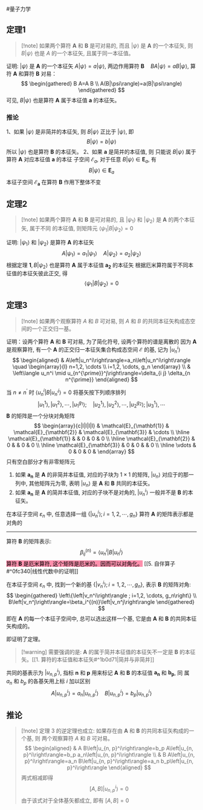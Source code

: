 #量子力学 

## 定理1
>[!note] 如果两个算符 $\boldsymbol{A}$ 和 $\boldsymbol{B}$ 是可对易的, 而且 $|\psi\rangle$ 是 $\boldsymbol{A}$ 的一个本征矢, 则 $B|\psi\rangle$ 也是 $A$ 的一个本征矢, 且属于同一本征值。


证明: $|\psi\rangle$ 是 $\boldsymbol{A}$ 的一个本征矢 $A|\psi\rangle=a|\psi\rangle$, 两边作用算符 $\boldsymbol{B} \quad B A|\psi\rangle=a B|\psi\rangle$, 算符 $\boldsymbol{A}$ 和算符 $\boldsymbol{B}$ 对易：
$$
\begin{gathered}
B A=A B \\
A(B|\psi\rangle)=a(B|\psi\rangle)
\end{gathered}
$$
可见, $B|\psi\rangle$ 也是算符 $\boldsymbol{A}$ 属于本征值 $\boldsymbol{a}$ 的本征矢。

### 推论

1、如果 $|\psi\rangle$ 是非简并的本征矢, 则 $B|\psi\rangle$ 正比于 $|\psi\rangle$, 即
$$
B|\psi\rangle=b|\psi\rangle
$$
所以 $|\psi\rangle$ 也是算符 $\mathbf{B}$ 的本征矢。
2、如果 $\boldsymbol{a}$ 是简并的本征值, 则 只能说 $B|\psi\rangle$ 属于算符 $\boldsymbol{A}$ 对应本征值 $\boldsymbol{a}$ 的本征 子空间 $\mathcal{E}_a$, 对于任意 $B|\psi\rangle \in \mathbf{E}_a$, 有
$$
B|\psi\rangle \in \mathbf{E}_a
$$
本征子空间 $\mathcal{E}_{\boldsymbol{a}}$ 在算符 $\boldsymbol{B}$ 作用下整体不变


## 定理2


>[!note] 如果两个算符 $\boldsymbol{A}$ 和 $\boldsymbol{B}$ 是可对易的, 且 $\left|\psi_1\right\rangle$ 和 $|\psi_2\rangle$ 是 $\boldsymbol{A}$ 的两个本征矢, 属于不同 的本征值, 则矩阵元 $\left\langle\psi_1|B| \psi_2\right\rangle=0$


证明: $\left|\psi_1\right\rangle$ 和 $\left|\psi_2\right\rangle$ 是算符 $\boldsymbol{A}$ 的本征矢
$$
A\left|\psi_1\right\rangle=a_1\left|\psi_1\right\rangle \quad A\left|\psi_2\right\rangle=a_2\left|\psi_2\right\rangle
$$
根据定理 $\mathbf{1}, B\left|\psi_2\right\rangle$ 也是算符 $\boldsymbol{A}$ 属于本征值 $\boldsymbol{a}_{\mathbf{2}}$ 的本征矢
根据厄米算符属于不同本征值的本征矢彼此正交, 得
$$
\left\langle\psi_1|B| \psi_2\right\rangle=0
$$


## 定理3

>[!note] 如果两个观察算符 $A$ 和 $B$ 可对易, 则 $A$ 和 $B$ 的共同本征矢构成态空间的一个正交归一基。

证明：设两个算符 $\boldsymbol{A}$ 和 $\boldsymbol{B}$ 可对易, 为了简化符号, 设两个算符的谱是离散的 因为 $\boldsymbol{A}$ 是观察算符, 有一个 $\boldsymbol{A}$ 的正交归一本征矢集合构成态空间 $\mathcal{E}$ 的基, 记为 $\left|u_n^i\right\rangle$
$$
\begin{aligned}
& A\left|u_n^i\right\rangle=a_n\left|u_n^i\right\rangle \quad \begin{array}{l}
n=1,2, \cdots \\
i=1,2, \cdots, g_n
\end{array} \\
& \left\langle u_n^i \mid u_{n^{\prime}}^j\right\rangle=\delta_{i j} \delta_{n n^{\prime}}
\end{aligned}
$$

当 $n \neq n^{\prime}$ 时 $\left\langle u_n^i|B| u_{n^{\prime}}^j\right\rangle=0$
将基矢按下列顺序排列
$$
\left|u_1^1\right\rangle,\left|u_1^2\right\rangle, \cdots,\left|u_1^{g_1}\right\rangle ; \quad\left|u_2^1\right\rangle,\left|u_2^2\right\rangle, \cdots,\left|u_2^{g_2}\right\rangle ;\left|u_3^1\right\rangle, \cdots
$$
$\boldsymbol{B}$ 的矩阵是一个分块对角矩阵
$$
\begin{array}{c|l|l|l|l} 
& \mathcal{E}_{\mathbf{1}} & \mathcal{E}_{\mathbf{2}} & \mathcal{E}_{\mathbf{3}} & \cdots \\
\hline \mathcal{E}_{\mathbf{1}} & & 0 & 0 & 0 \\
\hline \mathcal{E}_{\mathbf{2}} & 0 & & 0 & 0 \\
\hline \mathcal{E}_{\mathbf{3}} & 0 & 0 & & 0 \\
\hline \vdots & 0 & 0 & 0 &
\end{array}
$$
只有空白部分才有非零矩阵元


1. 如果 $\boldsymbol{a}_{\boldsymbol{n}}$ 是 $\boldsymbol{A}$ 的非简并本征值, 对应的子块为 $1 \times 1$ 的矩阵, $\left|u_n\right\rangle$ 对应于的那一 列中, 其他矩阵元为零, 表明 $\left|u_n\right\rangle$ 是 $\boldsymbol{A}$ 和 $\boldsymbol{B}$ 共同的本征矢。
2.  如果 $\boldsymbol{a}_{\boldsymbol{n}}$ 是 $\boldsymbol{A}$ 的简并本征值, 对应的子块不是对角的, $\left|u_n^i\right\rangle$ 一般并不是 $\boldsymbol{B}$ 的本征矢。

在本征子空间 $\varepsilon_n$ 中, 任意选择一组 $\left\{\left|u_n^i\right\rangle ; i=1,2, \cdots, g_n\right\}$ 算符 $\boldsymbol{A}$ 的矩阵表示都是对角的

***
算符 $\boldsymbol{B}$ 的矩阵表示:
$$
\beta_{i j}^{(n)}=\left\langle u_n^i|B| u_n^j\right\rangle
$$
<mark style="background: #FF5582A6;">算符 $\boldsymbol{B}$ 是厄米算符, 这个矩阵是厄米的。因而可以对角化。</mark> [[5. 自伴算子#^0fc340|线性代数中的证明]]


在本征子空间 $\varepsilon_n$ 中, 找到一个新的基 $\left\{\left|v_n^i\right\rangle ; i=1,2, \cdots, g_n\right\}$, 表示 $\boldsymbol{B}$ 的矩阵对角:
$$
\begin{gathered}
\left\{\left|v_n^i\right\rangle ; i=1,2, \cdots, g_n\right\} \\
B\left|v_n^j\right\rangle=\beta_i^{(n)}\left|v_n^j\right\rangle
\end{gathered}
$$
即在 $\boldsymbol{A}$ 的每一个本征子空间中, 总可以选出这样一个基, 它是由 $\boldsymbol{A}$ 和 $\boldsymbol{B}$ 的共同本征矢构成的。

即证明了定理。

>[!warning] 需要强调的是: $\boldsymbol{A}$ 的属于简并本征值的本征矢不一定是 $\boldsymbol{B}$ 的本征矢。[[1. 算符的本征值和本征矢#^1b0d71|简并与非简并]]

共同的基表示为 $\left|u_{n, p}^i\right\rangle$, 指标 $\boldsymbol{n}$ 和 $\boldsymbol{p}$ 用来标记 $\boldsymbol{A}$ 和 $\boldsymbol{B}$ 的本征值 $\boldsymbol{a}_{\boldsymbol{n}}$ 和 $\boldsymbol{b}_{\boldsymbol{p}}$, 同 属 $a_n$ 和 $b_p$ 的各基矢用上标 $i$ 加以区别
$$
A\left|u_{n, p}^i\right\rangle=a_n\left|u_{n, p}^i\right\rangle \quad B\left|u_{n, p}^i\right\rangle=b_p\left|u_{n, p}^i\right\rangle
$$

## 推论
>[!note] 定理 3 的逆定理也成立: 如果存在由 $\boldsymbol{A}$ 和 $\boldsymbol{B}$ 的共同本征矢构成的一个基, 则 两个观察算符 $A$ 和 $B$ 可对易。
$$
\begin{aligned}
& A B\left|u_{n, p}^i\right\rangle=b_p A\left|u_{n, p}^i\right\rangle=b_p a_n\left|u_{n, p}^i\right\rangle \\
& B A\left|u_{n, p}^i\right\rangle=a_n B\left|u_{n, p}^i\right\rangle=a_n b_p\left|u_{n, p}^i\right\rangle
\end{aligned}
$$
两式相减即得
$$
[A, B]\left|u_{n, p}^i\right\rangle=0
$$
由于该式对于全体基矢都成立, 即有 $[A, B]=0$
